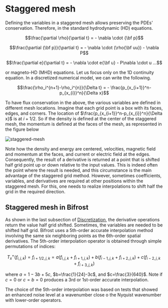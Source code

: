# Staggered mesh

Defining the variables in a staggered mesh allows preserving the PDEs' conservation. Therefore, in the standard hydrodynamic (HD) equations.

$$\frac{\partial \rho}{\partial t} = - \nabla \cdot {\bf p}$$

$$\frac{\partial {\bf p}}{\partial t} = - \nabla \cdot (\rho{\bf uu}) - \nabla P$$

$$\frac{\partial e}{\partial t} = - \nabla \cdot e{\bf u} - P\nabla \cdot u ...$$

or magneto-HD (MHD) equations. Let us focus only on the 1D continuity equation. In a discretized numerical model, we can write the following.

$$\frac{\rho_i^{n+1}-\rho_i^{n}}{\Delta t} = - \frac{p_{x_{i+1}}^n-p_{x_{i}}^n}{\Delta x}$$

To have flux conservation in the above, the various variables are defined in different mesh locations. Imagine that each grid point is a box with its faces, edges, and corners. The location of $\frac{p_{x_{i+1}}^n-p_{x_{i}}^n}{\Delta x}$ is at $i+1/2$. So if the density is defined at the center of the staggered mesh, the momentum is defined at the faces of the mesh, as represented in the figure below

![staggered-mesh](figures/staggered-mesh.png)

Note how the density and energy are centered, velocities, magnetic field and momentum at the faces, and current or electric field at the edges. Consequently, the result of a derivative is returned at a point that is shifted half grid point up or down relative to the input values. This is indeed often the point where the result is needed, and this circumstance is the main advantage of the staggered grid method. However, sometimes coefficients, variables, and derivatives are required at other positions within the staggered mesh. For this, one needs to realize interpolations to shift half the grid in the required direction.

## Staggered mesh in Bifrost

As shown in the last subsection of [Discretization](Discretization), the derivative operations return the value half grid shifted. Sometimes, the variables are needed to be shifted half grid. Bifrost uses a 5th-order accurate interpolation method involving the same six neighboring points as the 6th-order spatial derivatives. The 5th-order interpolation operator is obtained through simple permutations of indices:

$$T^{+}_x (f_{i,j,k}) = f_{i+1/2,j,k} = a(f_{i,j,k} + f_{i+1,j,k}) + b(f_{i-1,j,k} + f_{i+2,j,k})  + c(f_{i-2,j,k} + f_{i+3,j,k}) $$

where $a=1-3b+5c$,  $b=\frac{1}{24}-3c$, and $c=\frac{3}{640}$. Note if $c=0$ or $c=b=0$ produces a 3rd or 1st-order accurate interpolation.

The choice of the 5th-order interpolation was based on tests that showed an enhanced noise level at a wavenumber close o the Nyquist wavenumber with lower-order operators.
